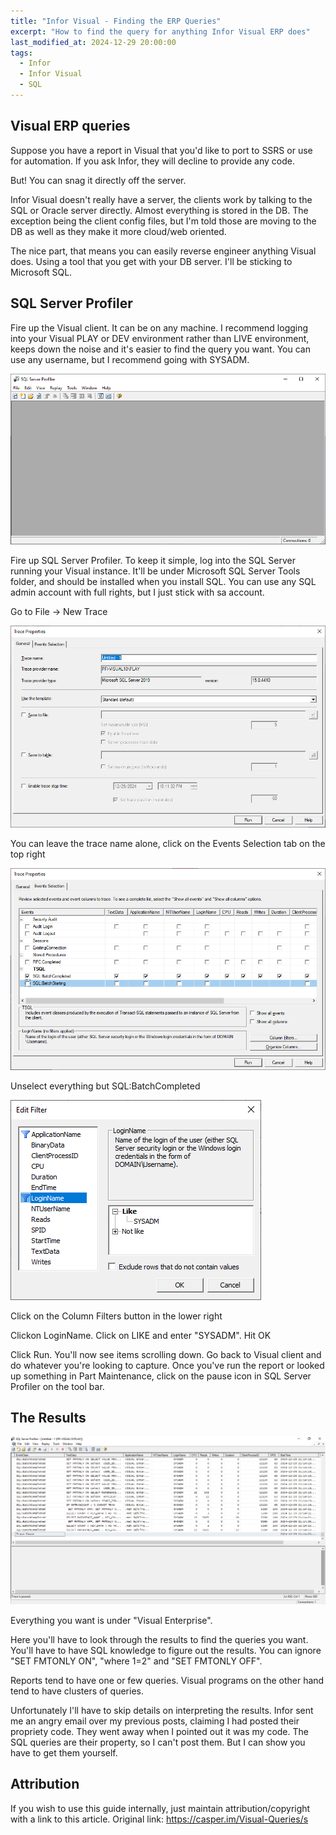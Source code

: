 ```yaml
---
title: "Infor Visual - Finding the ERP Queries"
excerpt: "How to find the query for anything Infor Visual ERP does"
last_modified_at: 2024-12-29 20:00:00
tags:
  - Infor
  - Infor Visual
  - SQL
---
```


## Visual ERP queries

Suppose you have a report in Visual that you'd like to port to SSRS or use for automation. If you ask Infor, they will decline to provide any code. 

But! You can snag it directly off the server. 

Infor Visual doesn't really have a server, the clients work by talking to the SQL or Oracle server directly. Almost everything is stored in the DB. The exception being the client config files, but I'm told those are moving to the DB as well as they make it more cloud/web oriented. 

The nice part, that means you can easily reverse engineer anything Visual does. Using a tool that you get with your DB server. I'll be sticking to Microsoft SQL.

## SQL Server Profiler

Fire up the Visual client. It can be on any machine. I recommend logging into your Visual PLAY or DEV environment rather than LIVE environment, keeps down the noise and it's easier to find the query you want. You can use any username, but I recommend going with SYSADM. 

![Profiler](/images/posts/VQ/Profiler.PNG)

Fire up SQL Server Profiler. To keep it simple, log into the SQL Server running your Visual instance. It'll be under Microsoft SQL Server Tools folder, and should be installed when you install SQL. You can use any SQL admin account with full rights, but I just stick with sa account.

Go to File -> New Trace

![New Capture](/images/posts/VQ/New-Capture.PNG)

You can leave the trace name alone, click on the Events Selection tab on the top right

![Trace types](/images/posts/VQ/Trace-types.PNG)

Unselect everything but SQL:BatchCompleted

![Filters](/images/posts/VQ/Filter.PNG)

Click on the Column Filters button in the lower right

Clickon LoginName. Click on LIKE and enter "SYSADM". Hit OK

Click Run. You'll now see items scrolling down. Go back to Visual client and do whatever you're looking to capture. Once you've run the report or looked up something in Part Maintenance, click on the pause icon in SQL Server Profiler on the tool bar. 


## The Results

![Results](/images/posts/VQ/Results.PNG)

Everything you want is under "Visual Enterprise".

Here you'll have to look through the results to find the queries you want. You'll have to have SQL knowledge to figure out the results. You can ignore "SET FMTONLY ON", "where 1=2" and "SET FMTONLY OFF".

Reports tend to have one or few queries. Visual programs on the other hand tend to have clusters of queries.

Unfortunately I'll have to skip details on interpreting the results. Infor sent me an angry email over my previous posts, claiming I had posted their propriety code. They went away when I pointed out it was my code. The SQL queries are their property, so I can't post them. But I can show you have to get them yourself.


## Attribution

If you wish to use this guide internally, just maintain attribution/copyright with a link to this article. 
Original link: https://casper.im/Visual-Queries/s